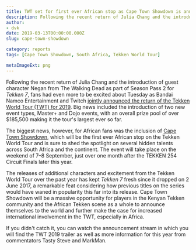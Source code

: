 ```yaml
---
title: TWT set for first ever African stop as Cape Town Showdown is announced for 2019 season
description: Following the recent return of Julia Chang and the introduction of Negan to Tekken 7, fans had even more to be excited about Tuesday as Bandai Namco Entertainment and Twitch jointly announced the return of the Tekken World Tour (TWT) for 2019.
author:
- dvk
date: 2019-03-13T00:00:00.000Z
slug: cape-town-showdown

category: reports
tags: [Cape Town Showdown, South Africa, Tekken World Tour]

metaImageExt: png
---
```

<p>Following the recent return of Julia Chang and the introduction of guest character Negan from The Walking Dead as part of Season Pass 2 for <em>Tekken 7</em>, fans had even more to be excited about Tuesday as Bandai Namco Entertainment and Twitch <a href="https://www.businesswire.com/news/home/20190312005321/en/BANDAI-NAMCO-Entertainment-America-Twitch®-Officially-Announce" target="_blank">jointly announced the return of the Tekken World Tour (TWT) for 2019</a>. Big news included the introduction of two new event types, Master+ and Dojo events, with an overall prize pool of over $185,500 making it the tour's largest ever so far.</p>
<p>The biggest news, however, for African fans was the inclusion of <a href="https://twitter.com/CTSFGC" target="_blank">Cape Town Showdown</a>, which will be the first ever African stop on the Tekken World Tour and is sure to shed the spotlight on several hidden talents across South Africa and the continent. The event will take place on the weekend of 7–8 September, just over one month after the TEKKEN 254 Circuit Finals later this year.</p>
<p>The releases of additional characters and excitement from the Tekken World Tour over the past year has kept <em>Tekken 7</em> fresh since it dropped on 2 June 2017, a remarkable feat considering how previous titles on the series would have waned in popularity this far into its release. Cape Town Showdown will be a massive opportunity for players in the Kenyan Tekken community and the African Tekken scene as a whole to announce themselves to the world and further make the case for increased international involvement in the TWT, especially in Africa.</p>
<p>If you didn't catch it, you can watch the announcement stream in which you will find the TWT 2019 trailer as well as more information for this year from commentators Tasty Steve and MarkMan.</p>

<div class="d-none d-lg-flex justify-content-center mb-3">
    <!-- Add a placeholder for the Twitch embed -->
    <div id="twitch-embed"></div>
    <!-- Load the Twitch embed script -->
    <script src="https://player.twitch.tv/js/embed/v1.js"></script>
    <!-- Create a Twitch.Player object. This will render within the placeholder div -->
    <script type="text/javascript">
    const params = {
        video: "394449529",
        width: "720px",
        height: "405px",
        autoplay: false,
    }
    const player = new Twitch.Player("twitch-embed", params);
    </script>
</div>
